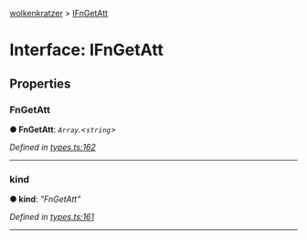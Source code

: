 [wolkenkratzer](../README.md) > [IFnGetAtt](../interfaces/ifngetatt.md)



# Interface: IFnGetAtt


## Properties
<a id="fngetatt"></a>

###  FnGetAtt

**●  FnGetAtt**:  *`Array`.<`string`>* 

*Defined in [types.ts:162](https://github.com/arminhammer/wolkenkratzer/blob/94afaab/src/types.ts#L162)*





___

<a id="kind"></a>

###  kind

**●  kind**:  *"FnGetAtt"* 

*Defined in [types.ts:161](https://github.com/arminhammer/wolkenkratzer/blob/94afaab/src/types.ts#L161)*





___


